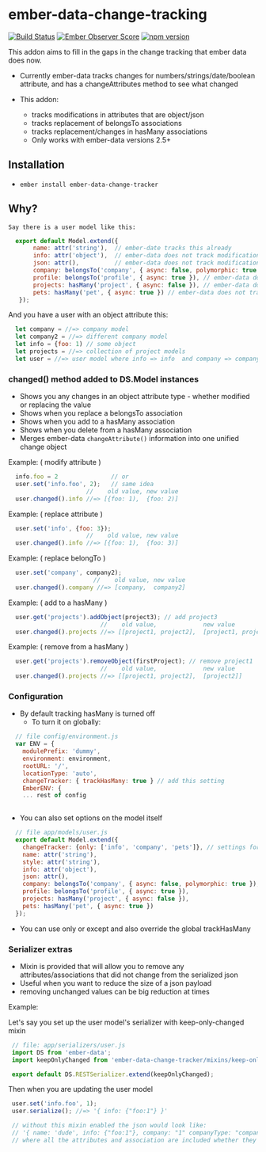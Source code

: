 # ember-data-change-tracking

[![Build Status](https://secure.travis-ci.org/danielspaniel/ember-data-change-tracker.png?branch=master)](http://travis-ci.org/danielspaniel/ember-data-change-tracker) [![Ember Observer Score](http://emberobserver.com/badges/ember-data-change-tracker.svg)](http://emberobserver.com/addons/ember-data-change-tracker) [![npm version](https://badge.fury.io/js/ember-data-change-tracker.svg)](http://badge.fury.io/js/ember-data-change-tracker)

This addon aims to fill in the gaps in the change tracking that ember data does now.
 - Currently ember-data tracks changes for numbers/strings/date/boolean attribute,
  and has a changeAttributes method to see what changed

 - This addon:
    - tracks modifications in attributes that are object/json
    - tracks replacement of belongsTo associations
    - tracks replacement/changes in hasMany associations
    - Only works with ember-data versions 2.5+

## Installation

* `ember install ember-data-change-tracker`

## Why?

    Say there is a user model like this:

```javascript
  export default Model.extend({
       name: attr('string'),  // ember-date tracks this already   
       info: attr('object'),  // ember-data does not track modifications
       json: attr(),          // ember-data does not track modifications if this is object
       company: belongsTo('company', { async: false, polymorphic: true }),  // ember-data does not track replacement
       profile: belongsTo('profile', { async: true }), // ember-data does not track replacement
       projects: hasMany('project', { async: false }), // ember-data does not track additions/deletions
       pets: hasMany('pet', { async: true }) // ember-data does not track additions/deletions
   });
```

   And you have a user with an object attribute this:

```javascript
  let company = //=> company model
  let company2 = //=> different company model
  let info = {foo: 1) // some object
  let projects = //=> collection of project models
  let user = //=> user model where info => info  and company => company
```

### changed() method added to DS.Model instances
  -  Shows you any changes in an object attribute type
    - whether modified or replacing the value  
  - Shows when you replace a belongsTo association
  - Shows when you add to a hasMany association
  - Shows when you delete from a hasMany association
  - Merges ember-data `changeAttribute()` information into one unified change object

Example: ( modify attribute )
```javascript
  info.foo = 2               // or
  user.set('info.foo', 2);   // same idea
                      //    old value, new value      
  user.changed().info //=> [{foo: 1),  {foo: 2)]
```

Example: ( replace attribute )
```javascript
  user.set('info', {foo: 3});
                      //    old value, new value      
  user.changed().info //=> [{foo: 1),  {foo: 3)]
```

Example: ( replace belongTo )
```javascript
  user.set('company', company2);  
                        //    old value, new value      
  user.changed().company //=> [company,  company2]
```

Example: ( add to a hasMany )
```javascript    
  user.get('projects').addObject(project3); // add project3
                          //    old value,             new value      
  user.changed().projects //=> [[project1, project2],  [project1, project2, project3]]
```

Example: ( remove from a hasMany )
```javascript      
  user.get('projects').removeObject(firstProject); // remove project1
                          //    old value,             new value      
  user.changed().projects //=> [[project1, project2],  [project2]]
```

### Configuration
  - By default tracking hasMany is turned off 
    - To turn it on globally:

```javascript
  // file config/environment.js
  var ENV = {
    modulePrefix: 'dummy',
    environment: environment,
    rootURL: '/',
    locationType: 'auto',
    changeTracker: { trackHasMany: true } // add this setting
    EmberENV: {
    ... rest of config
   
```
  - You can also set options on the model itself
    
```javascript
  // file app/models/user.js
  export default Model.extend({
    changeTracker: {only: ['info', 'company', 'pets']}, // settings for this model
    name: attr('string'),
    style: attr('string'),
    info: attr('object'),
    json: attr(),
    company: belongsTo('company', { async: false, polymorphic: true }),
    profile: belongsTo('profile', { async: true }),
    projects: hasMany('project', { async: false }),
    pets: hasMany('pet', { async: true })
  });
```
  - You can use only or except and also override the global trackHasMany  

### Serializer extras
  - Mixin is provided that will allow you to remove any attributes/associations
   that did not change from the serialized json
  - Useful when you want to reduce the size of a json payload
   - removing unchanged values can be big reduction at times

 Example:  

  Let's say you set up the user model's serializer with keep-only-changed mixin  

 ```javascript
  // file: app/serializers/user.js
  import DS from 'ember-data';
  import keepOnlyChanged from 'ember-data-change-tracker/mixins/keep-only-changed';

  export default DS.RESTSerializer.extend(keepOnlyChanged);
 ```

  Then when you are updating the user model
 ```javascript
  user.set('info.foo', 1);
  user.serialize(); //=> '{ info: {"foo:1"} }'

  // without this mixin enabled the json would look like:
  // '{ name: 'dude', info: {"foo:1"}, company: "1" companyType: "company"', profile: "1" }'
  // where all the attributes and association are included whether they changed or not
 ```
